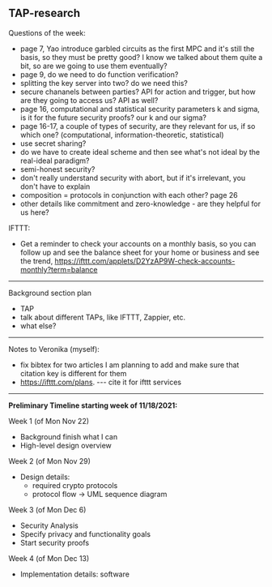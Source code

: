 TAP-research
------------

Questions of the week:
- page 7, Yao introduce garbled circuits as the first MPC and it's still the basis, so they must be pretty good? I know we talked about them quite a bit, so are we going to use them eventually?
- page 9, do we need to do function verification?
- splitting the key server into two? do we need this?
- secure chananels between parties? API for action and trigger, but how are they going to access us? API as well?
- page 16, computational and statistical security parameters k and sigma, is it for the future security proofs? our k and our sigma?
- page 16-17, a couple of types of security, are they relevant for us, if so which one? (computational, information-theoretic, statistical)
- use secret sharing?
- do we have to create ideal scheme and then see what's not ideal by the real-ideal paradigm?
- semi-honest security?
- don't really understand security with abort, but if it's irrelevant, you don't have to explain
- composition = protocols in conjunction with each other? page 26
- other details like commitment and zero-knowledge - are they helpful for us here?


IFTTT:
- Get a reminder to check your accounts on a monthly basis, so you can follow up and see the balance sheet for your home or business and see the trend, https://ifttt.com/applets/D2YzAP9W-check-accounts-monthly?term=balance
---------

Background section plan
- TAP
- talk about different TAPs, like IFTTT, Zappier, etc.
- what else? 
----------

Notes to Veronika (myself):
- fix bibtex for two articles I am planning to add and make sure that citation key is different for them
- https://ifttt.com/plans. --- cite it for ifttt services

----------
**Preliminary Timeline starting week of 11/18/2021:**

  Week 1 (of Mon Nov 22)
  - Background finish what I can
  - High-level design overview

  Week 2 (of Mon Nov 29)
  - Design details:
    * required crypto protocols
    * protocol flow -> UML sequence diagram

  Week 3 (of Mon Dec 6)
  - Security Analysis
  - Specify privacy and functionality goals
  - Start security proofs

  Week 4 (of Mon Dec 13)
  - Implementation details: software
